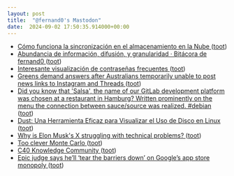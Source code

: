 ```yaml
---
layout: post
title:  "@fernand0's Mastodon"
date:  2024-09-02 17:50:35.914000+00:00
---
```

*  [Cómo funciona la sincronización en el almacenamiento en la Nube ](https://blog.dataprius.com/index.php/2022/12/22/como-funciona-la-sincronizacion-en-el-almacenamiento-en-la-nube) ([toot](https://mastodon.social/@fernand0/113069223829058561))
*  [Abundancia de información, difusión, y granularidad · Bitácora de fernand0 ](http://blog.elmundoesimperfecto.com/2024/09/02/abundancia-o-escasez-internet) ([toot](https://mastodon.social/@fernand0/113069107561448384))
*  [Interesante visualización de contraseñas frecuentes ](http://fernand0.github.io//500-claves-mas-habituales) ([toot](https://mastodon.social/@fernand0/113069081962515326))
*  [Greens demand answers after Australians temporarily unable to post news links to Instagram and Threads ](https://www.theguardian.com/technology/article/2024/aug/12/australians-temporarily-barred-from-posting-news-links-to-instagram-and-thread) ([toot](https://mastodon.social/@fernand0/113068739247243968))
*  [Did you know that 'Salsa', the name of our GitLab development platform was chosen at a restaurant in Hamburg? Written prominently on the menu the connection between sauce/source was realized. #debian ](https://micronews.debian.org/2024/1723591008.htm) ([toot](https://mastodon.social/@fernand0/113068372033881565))
*  [Dust: Una Herramienta Eficaz para Visualizar el Uso de Disco en Linux ](https://nksistemas.com/dust-una-herramienta-eficaz-para-visualizar-el-uso-de-disco-en-linux) ([toot](https://mastodon.social/@fernand0/113068124433619197))
*  [Why is Elon Musk's X struggling with technical problems? ](https://www.bbc.com/news/articles/cy0np2y5197) ([toot](https://mastodon.social/@fernand0/113067857454260442))
*  [Too clever Monte Carlo ](https://www.johndcook.com/blog/2024/08/04/too-clever-monte-carlo) ([toot](https://mastodon.social/@fernand0/113067647159009200))
*  [C40 Knowledge Community ](https://www.c40knowledgehub.org/s/article/How-road-pricing-is-transforming-London-and-what-your-city-can-learn?language=en_U) ([toot](https://mastodon.social/@fernand0/113067477527109217))
*  [Epic judge says he’ll ‘tear the barriers down’ on Google’s app store monopoly ](https://www.theverge.com/2024/8/14/24220491/epic-google-android-app-store-monopoly-remedies-hearin) ([toot](https://mastodon.social/@fernand0/113067295592322987))
